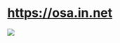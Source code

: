 # https://osa.in.net

![](https://codebuild.us-east-1.amazonaws.com/badges?uuid=eyJlbmNyeXB0ZWREYXRhIjoib0dkSWhtT3RvdXBuWFRMcytDUmppam5Hc3VrQWtvZ1JYUElqWnhKUEtQeXA4RmV5TEY4TUU1NmhTWFkzelZaWVp4WllpVkNhZkN0Y2Vzb3J0UWFsWWpBPSIsIml2UGFyYW1ldGVyU3BlYyI6IjV2akxnalhFc3J3VGJJRlAiLCJtYXRlcmlhbFNldFNlcmlhbCI6MX0%3D&branch=master)